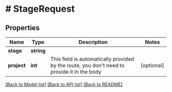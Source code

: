 # # StageRequest

## Properties

Name | Type | Description | Notes
------------ | ------------- | ------------- | -------------
**stage** | **string** |  |
**project** | **int** | This field is automatically provided by the route, you don&#39;t need to provide it in the body | [optional]

[[Back to Model list]](../../README.md#models) [[Back to API list]](../../README.md#endpoints) [[Back to README]](../../README.md)
